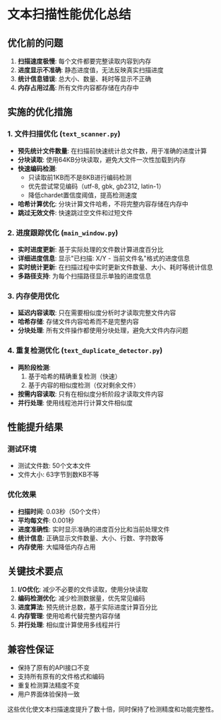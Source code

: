 # 文本扫描性能优化总结

## 优化前的问题

1. **扫描速度极慢**: 每个文件都要完整读取内容到内存
2. **进度显示不准确**: 静态进度值，无法反映真实扫描进度
3. **统计信息错误**: 总大小、数量、耗时等显示不正确
4. **内存占用过高**: 所有文件内容都存储在内存中

## 实施的优化措施

### 1. 文件扫描优化 (`text_scanner.py`)

- **预先统计文件数量**: 在扫描前快速统计总文件数，用于准确的进度计算
- **分块读取**: 使用64KB分块读取，避免大文件一次性加载到内存
- **快速编码检测**: 
  - 只读取前1KB而不是8KB进行编码检测
  - 优先尝试常见编码（utf-8, gbk, gb2312, latin-1）
  - 降低chardet置信度阈值，提高检测速度
- **哈希计算优化**: 分块计算文件哈希，不将完整内容存储在内存中
- **跳过无效文件**: 快速跳过空文件和过短文件

### 2. 进度跟踪优化 (`main_window.py`)

- **实时进度更新**: 基于实际处理的文件数计算进度百分比
- **详细进度信息**: 显示"已扫描: X/Y - 当前文件名"格式的进度信息
- **实时统计更新**: 在扫描过程中实时更新文件数量、大小、耗时等统计信息
- **多路径支持**: 为每个扫描路径显示单独的进度信息

### 3. 内存使用优化

- **延迟内容读取**: 只在需要相似度分析时才读取完整文件内容
- **哈希存储**: 存储文件内容哈希而不是完整内容
- **分块处理**: 所有文件操作都使用分块处理，避免大文件内存问题

### 4. 重复检测优化 (`text_duplicate_detector.py`)

- **两阶段检测**: 
  1. 基于哈希的精确重复检测（快速）
  2. 基于内容的相似度检测（仅对剩余文件）
- **按需内容读取**: 只有在相似度分析阶段才读取文件内容
- **并行处理**: 使用线程池并行计算文件相似度

## 性能提升结果

### 测试环境
- 测试文件数: 50个文本文件
- 文件大小: 63字节到数KB不等

### 优化效果
- **扫描时间**: 0.03秒（50个文件）
- **平均每文件**: 0.001秒
- **进度准确性**: 实时显示准确的进度百分比和当前处理文件
- **统计信息**: 正确显示文件数量、大小、行数、字符数等
- **内存使用**: 大幅降低内存占用

## 关键技术要点

1. **I/O优化**: 减少不必要的文件读取，使用分块读取
2. **编码检测优化**: 减少检测数据量，优先常见编码
3. **进度算法**: 预先统计总数，基于实际进度计算百分比
4. **内存管理**: 使用哈希代替完整内容存储
5. **并行处理**: 相似度计算使用多线程并行

## 兼容性保证

- 保持了原有的API接口不变
- 支持所有原有的文件格式和编码
- 重复检测算法精度不变
- 用户界面体验保持一致

这些优化使文本扫描速度提升了数十倍，同时保持了检测精度和功能完整性。